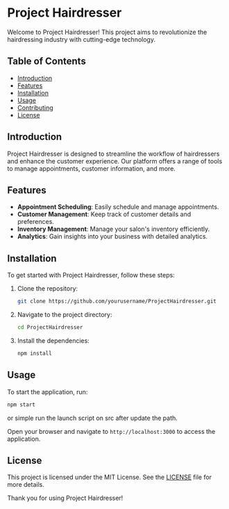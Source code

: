 # Project Hairdresser

Welcome to Project Hairdresser! This project aims to revolutionize the hairdressing industry with cutting-edge technology.

## Table of Contents

- [Introduction](#introduction)
- [Features](#features)
- [Installation](#installation)
- [Usage](#usage)
- [Contributing](#contributing)
- [License](#license)

## Introduction

Project Hairdresser is designed to streamline the workflow of hairdressers and enhance the customer experience. Our platform offers a range of tools to manage appointments, customer information, and more.

## Features

- **Appointment Scheduling**: Easily schedule and manage appointments.
- **Customer Management**: Keep track of customer details and preferences.
- **Inventory Management**: Manage your salon's inventory efficiently.
- **Analytics**: Gain insights into your business with detailed analytics.

## Installation

To get started with Project Hairdresser, follow these steps:

1. Clone the repository:
    ```bash
    git clone https://github.com/yourusername/ProjectHairdresser.git
    ```
2. Navigate to the project directory:
    ```bash
    cd ProjectHairdresser
    ```
3. Install the dependencies:
    ```bash
    npm install
    ```

## Usage

To start the application, run:
```bash
npm start
```
or simple run the launch script on src after update the path.

Open your browser and navigate to `http://localhost:3000` to access the application.


## License

This project is licensed under the MIT License. See the [LICENSE](LICENSE) file for more details.

Thank you for using Project Hairdresser!
